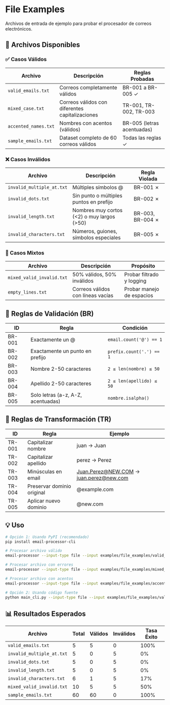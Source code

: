 # File Examples

Archivos de entrada de ejemplo para probar el procesador de correos electrónicos.

## 📁 Archivos Disponibles

### ✅ Casos Válidos

| Archivo | Descripción | Reglas Probadas |
|---------|-------------|-----------------|
| `valid_emails.txt` | Correos completamente válidos | BR-001 a BR-005 ✓ |
| `mixed_case.txt` | Correos válidos con diferentes capitalizaciones | TR-001, TR-002, TR-003 |
| `accented_names.txt` | Nombres con acentos (válidos) | BR-005 (letras acentuadas) |
| `sample_emails.txt` | Dataset completo de 60 correos válidos | Todas las reglas ✓ |

### ❌ Casos Inválidos

| Archivo | Descripción | Regla Violada |
|---------|-------------|---------------|
| `invalid_multiple_at.txt` | Múltiples símbolos @ | BR-001 ✗ |
| `invalid_dots.txt` | Sin punto o múltiples puntos en prefijo | BR-002 ✗ |
| `invalid_length.txt` | Nombres muy cortos (<2) o muy largos (>50) | BR-003, BR-004 ✗ |
| `invalid_characters.txt` | Números, guiones, símbolos especiales | BR-005 ✗ |

### 🔀 Casos Mixtos

| Archivo | Descripción | Propósito |
|---------|-------------|-----------|
| `mixed_valid_invalid.txt` | 50% válidos, 50% inválidos | Probar filtrado y logging |
| `empty_lines.txt` | Correos válidos con líneas vacías | Probar manejo de espacios |

## 🧪 Reglas de Validación (BR)

| ID | Regla | Condición |
|----|-------|-----------|
| BR-001 | Exactamente un @ | `email.count('@') == 1` |
| BR-002 | Exactamente un punto en prefijo | `prefix.count('.') == 1` |
| BR-003 | Nombre 2-50 caracteres | `2 ≤ len(nombre) ≤ 50` |
| BR-004 | Apellido 2-50 caracteres | `2 ≤ len(apellido) ≤ 50` |
| BR-005 | Solo letras (a-z, A-Z, acentuadas) | `nombre.isalpha()` |

## 🔄 Reglas de Transformación (TR)

| ID | Regla | Ejemplo |
|----|-------|---------|
| TR-001 | Capitalizar nombre | juan → Juan |
| TR-002 | Capitalizar apellido | perez → Perez |
| TR-003 | Minúsculas en email | Juan.Perez@NEW.COM → juan.perez@new.com |
| TR-004 | Preservar dominio original | @example.com |
| TR-005 | Aplicar nuevo dominio | @new.com |

## 💡 Uso

```bash
# Opción 1: Usando PyPI (recomendado)
pip install email-processor-cli

# Procesar archivo válido
email-processor --input-type file --input examples/file_examples/valid_emails.txt --new-domain new.com --output-type inline

# Procesar archivo con errores
email-processor --input-type file --input examples/file_examples/mixed_valid_invalid.txt --new-domain company.com --output-type csv

# Procesar archivo con acentos
email-processor --input-type file --input examples/file_examples/accented_names.txt --new-domain nuevo.com --output-type inline

# Opción 2: Usando código fuente
python main_cli.py --input-type file --input examples/file_examples/valid_emails.txt --new-domain new.com --output-type inline
```

## 📊 Resultados Esperados

| Archivo | Total | Válidos | Inválidos | Tasa Éxito |
|---------|-------|---------|-----------|------------|
| `valid_emails.txt` | 5 | 5 | 0 | 100% |
| `invalid_multiple_at.txt` | 5 | 0 | 5 | 0% |
| `invalid_dots.txt` | 5 | 0 | 5 | 0% |
| `invalid_length.txt` | 5 | 0 | 5 | 0% |
| `invalid_characters.txt` | 6 | 1 | 5 | 17% |
| `mixed_valid_invalid.txt` | 10 | 5 | 5 | 50% |
| `sample_emails.txt` | 60 | 60 | 0 | 100% |
